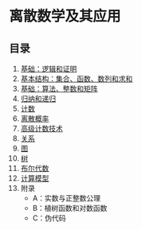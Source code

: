 # 离散数学及其应用

## 目录

1. [基础：逻辑和证明](#) 
2. [基本结构：集合、函数、数列和求和](#) 
3. [基础：算法、整数和矩阵](#) 
4. [归纳和递归](#) 
5. [计数](#) 
6. [离散概率](#) 
7. [高级计数技术](#) 
8. [关系](#) 
9. [图](#) 
10. [树](#) 
11. [布尔代数](#) 
12. [计算模型](#) 
13. 附录
    - A：实数与正整数公理
    - B：植树函数和对数函数
    - C：伪代码

